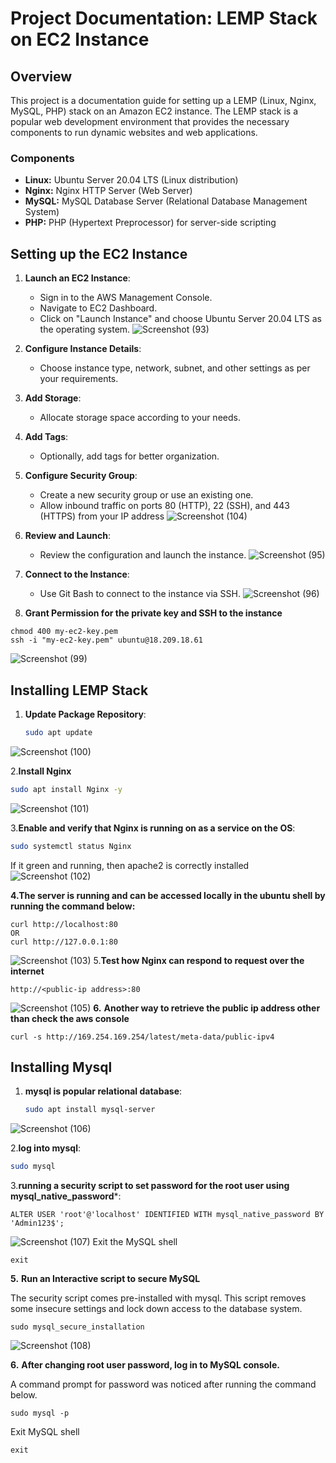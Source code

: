 # Project Documentation: LEMP Stack on EC2 Instance

## Overview

This project is a documentation guide for setting up a LEMP (Linux, Nginx, MySQL, PHP) stack on an Amazon EC2 instance. The LEMP stack is a popular web development environment that provides the necessary components to run dynamic websites and web applications.

### Components

- **Linux:** Ubuntu Server 20.04 LTS (Linux distribution)
- **Nginx:** Nginx HTTP Server (Web Server)
- **MySQL:** MySQL Database Server (Relational Database Management System)
- **PHP:** PHP (Hypertext Preprocessor) for server-side scripting

## Setting up the EC2 Instance

1. **Launch an EC2 Instance**: 
   - Sign in to the AWS Management Console.
   - Navigate to EC2 Dashboard.
   - Click on "Launch Instance" and choose Ubuntu Server 20.04 LTS as the operating system.
![Screenshot (93)](https://github.com/highbee2810/STEGHUB-DevOps-cloud-Engineering/assets/155490206/5e6475a6-11da-4c7a-a7f0-c7affb362206)

2. **Configure Instance Details**:
   - Choose instance type, network, subnet, and other settings as per your requirements.

3. **Add Storage**:
   - Allocate storage space according to your needs.

4. **Add Tags**:
   - Optionally, add tags for better organization.


5. **Configure Security Group**:
   - Create a new security group or use an existing one.
   - Allow inbound traffic on ports 80 (HTTP), 22 (SSH), and 443 (HTTPS) from your IP address
   ![Screenshot (104)](https://github.com/highbee2810/STEGHUB-DevOps-cloud-Engineering/assets/155490206/9aed6d66-a25b-4b3d-85f3-fdeae7b2a53e)

6. **Review and Launch**:
   - Review the configuration and launch the instance.
![Screenshot (95)](https://github.com/highbee2810/STEGHUB-DevOps-cloud-Engineering/assets/155490206/e1a80729-80bc-468d-a6c5-5b95efc8229e)

    
7. **Connect to the Instance**:
   - Use Git Bash to connect to the instance via SSH.
     ![Screenshot (96)](https://github.com/highbee2810/STEGHUB-DevOps-cloud-Engineering/assets/155490206/91d89a66-4423-4569-8e71-069ccaf3c1da)
8. **Grant Permission for the private key and SSH to the instance**
```
chmod 400 my-ec2-key.pem
ssh -i "my-ec2-key.pem" ubuntu@18.209.18.61
```
![Screenshot (99)](https://github.com/highbee2810/STEGHUB-DevOps-cloud-Engineering/assets/155490206/81da729e-cc44-4fe4-88da-335c6c1729fc)

## Installing LEMP Stack

1. **Update Package Repository**:
   ```bash
   sudo apt update
   ```
![Screenshot (100)](https://github.com/highbee2810/STEGHUB-DevOps-cloud-Engineering/assets/155490206/28d4bdbc-f310-49e8-b8f5-471b8350c479)

2.**Install Nginx**
   ```bash
sudo apt install Nginx -y
```
![Screenshot (101)](https://github.com/highbee2810/STEGHUB-DevOps-cloud-Engineering/assets/155490206/f092c539-e873-4e26-8297-4eb796d103b5)

3.**Enable and verify that Nginx is running on as a service on the OS**:
```bash
sudo systemctl status Nginx
```
If it green and running, then apache2 is correctly installed
![Screenshot (102)](https://github.com/highbee2810/STEGHUB-DevOps-cloud-Engineering/assets/155490206/30f64306-9a7d-4758-8677-748a225a81a4)


__4.The server is running and can be accessed locally in the ubuntu shell by running the command below:__

```
curl http://localhost:80
OR
curl http://127.0.0.1:80
```
![Screenshot (103)](https://github.com/highbee2810/STEGHUB-DevOps-cloud-Engineering/assets/155490206/43842955-0740-4536-85cc-6820bf37a43a)
5.**Test how Nginx can respond to request over the internet**
```
http://<public-ip address>:80
```
![Screenshot (105)](https://github.com/highbee2810/STEGHUB-DevOps-cloud-Engineering/assets/155490206/e60890e0-f9e3-418b-97dd-1920ece9122f)
__6.__ __Another way to retrieve the public ip address other than check the aws console__

```
curl -s http://169.254.169.254/latest/meta-data/public-ipv4
```
## Installing Mysql
1. **mysql is popular relational database**:
   ```bash
   sudo apt install mysql-server
   ```
![Screenshot (106)](https://github.com/highbee2810/STEGHUB-DevOps-cloud-Engineering/assets/155490206/a7e7ee31-9761-498f-ad17-cf91c023d19e)

2.**log into mysql**:
   ```bash
   sudo mysql
   ```
   
3.**running a security script to set password for the root user using  mysql_native_password***:
   ```
   ALTER USER 'root'@'localhost' IDENTIFIED WITH mysql_native_password BY 'Admin123$';
   ```
![Screenshot (107)](https://github.com/highbee2810/STEGHUB-DevOps-cloud-Engineering/assets/155490206/92766b3e-80a9-4c83-a3ea-fce97f2df76f)
Exit the MySQL shell
```
exit
```


__5.__ __Run an Interactive script to secure MySQL__

The security script comes pre-installed with mysql. This script removes some insecure settings and lock down access to the database system.
```
sudo mysql_secure_installation
```
![Screenshot (108)](https://github.com/highbee2810/STEGHUB-DevOps-cloud-Engineering/assets/155490206/de33e9e2-53b8-4d91-9bb3-3ce01743f11c)

__6.__ __After changing root user password, log in to MySQL console.__

A command prompt for password was noticed after running the command below.
```
sudo mysql -p
```
Exit MySQL shell
```
exit
```
